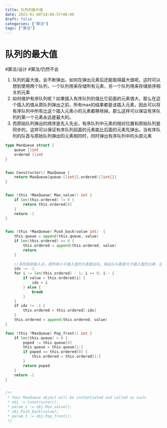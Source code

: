 ```yaml
---
title: 队列的最大值
date: 2023-01-08T18:06:57+08:00
draft: false
categories: ["算法"]
tags: ["算法"]
---
```


# 队列的最大值
#算法/设计
#算法/仍然不会

1. 队列的最大值，会不断弹出，如何在弹出元素后还能取得最大值呢，这时可以想到使用两个队列，一个队列用来存储所有元素，另一个队列用来存储排序相关的元素
2. 如何维护有序队列呢？如果插入有序队列的值比它前面的元素值大，那么在这个插入的值从原队列弹出之前，所有max的结果都是该插入元素，因此可以将有序队列中所有比这个插入元素小的元素都移除掉。那么这样可以保证有序队列的第一个元素永远是最大的。
3. 而原始队列弹出的顺序是先入先出，有序队列中元素的相对位置和原始队列是同步的，这样可以保证有序队列前面的元素能比后面的元素先弹出，当有序队列的队首与原始队列弹出的元素相同时，同时弹出有序队列中的头部元素

```go
type MaxQueue struct {
    queue []int
    ordered []int
}


func Constructor() MaxQueue {
    return MaxQueue{queue:[]int{},ordered:[]int{}}
}


func (this *MaxQueue) Max_value() int {
    if len(this.ordered) != 0 {
        return this.ordered[0]
    }
    return -1
}


func (this *MaxQueue) Push_back(value int)  {
    this.queue = append(this.queue, value)
    if len(this.ordered) == 0 {
        this.ordered = append(this.ordered, value)
        return
    }
    
    //寻找尾部插入点，把所有小于插入值的元素都出队，保证队头都是大于插入值的元素，这样每次弹出队头后，还能从ordered[0]获取到当前最大元素
    idx := -1
    for i := len(this.ordered) - 1; i >= 0; i-- {
        if value > this.ordered[i] {
            idx = i
        } else {
            break
        }
    }
    if idx != -1 {
        this.ordered = this.ordered[:idx]
    }
    this.ordered = append(this.ordered, value)
}

func (this *MaxQueue) Pop_front() int {
    if len(this.queue) > 0 {
        poped := this.queue[0]
        this.queue = this.queue[1:]
        if poped == this.ordered[0] {
            this.ordered = this.ordered[1:]
        }
        return poped
    }
    return -1
}


/**
 * Your MaxQueue object will be instantiated and called as such:
 * obj := Constructor();
 * param_1 := obj.Max_value();
 * obj.Push_back(value);
 * param_3 := obj.Pop_front();
 */
```